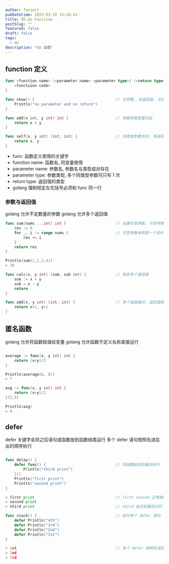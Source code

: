 ```yaml
---
author: facsert
pubDatetime: 2023-03-28 15:28:43
title: 05.Go Function
postSlug: ""
featured: false
draft: false
tags:
  - Go
description: "Go 函数"
---
```


<!--
 * @Author       : facsert
 * @Date         : 2023-03-28 15:28:43
 * @LastEditTime : 2023-07-28 11:39:45
 * @Description  : edit description
-->

## function 定义

```go
func <function name> (<parameter name> <parameter type>) (<return type>) {
    <functuion code>
}

func show() {                                    // 无参数, 无返回值, 对应内容不填
    Println("no parameter and no return")
}

func add(x int, y int) int {                     // 参数和类型要对应
    return x + y
}

func self(x, y int) (int, int) {                 // 同类型参数合并, 多返回值, 返回值类型需要括号
    return x, y
}

```

- func: 函数定义使用的关键字
- function name: 函数名, 同变量使用
- parameter name: 参数名, 参数名与类型成对存在
- parameter type: 参数类型, 多个同类型参数可只写 1 次
- return type: 返回值的类型
- golang 强制规定左花括号必须和 func 同一行

### 参数与返回值

golang 允许不定数量的参数
golang 允许多个返回值

```go
func sum(nums ...int) int {                      // 设置可变参数, 可变参数通常作为最后一个参数
    res := 0
    for _, i := range nums {                     // 可变参数本质是一个切片
        res += i
    }
    return res
}

Println(sum(1,2,3,4))
> 10

func calc(x, y int) (sum, sub int) {             // 指定多个返回值
    sum := x + y
    sub = x - y
    return
}

func add(x, y int) (int, int) {                  // 多个返回值时, 返回值类型需要带括号
    return x+1, y+1
}
```

## 匿名函数

golang 允许将函数赋值给变量
golang 允许函数不定义名称直接运行

```go

average := func(x, y int) int {
    return (x+y)/2
}

Println(average(6, 8))
> 7

avg := func(x, y int) int {
    return (x+y)/2
}(3,5)

Println(avg)
> 4
```

## defer

defer 关键字会将之后语句或函数放到函数结尾运行
多个 defer 语句按照先进后出的顺序执行

```go

func delay() {
    defer func() {                               // 将函数延迟到最后执行
        Println("third print")
    }()
    Println("first print")
    Println("second print")
}

> first print                                    // first second 正常按顺序打印
> second print
> third print                                    // third 延迟到最后打印

func stack() {                                   // 执行多个 defer 语句
    defer Println("4th")
    defer Println("3rd")
    defer Println("2nd")
    defer Println("1st")
}

> 1st                                            // 多个 defer 按照先进后出的顺序执行
> 2nd
> 3rd
```
